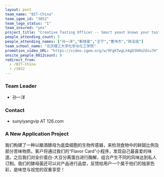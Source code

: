 ```yaml
---
layout: post
team_name: "BIT-China"
team_igem_id: "3852"
team_logo_status: "1"
team_insured: "yes"
project_title: "Creative Tasting Officer -- Smart yeast knows your taste: Customized plant-derived food seasonings"
people_attending_count: 5
people_attending_names: ["孙一洋","靳晓菊","王宁","曹伟杰","陈泓铭"]
team_school_name: "北京理工大学化学与化工学院"
promotion_video_URL: "https://video.igem.org/w/9FgKTwgLX4gD3kMoZdsu7H"
onsite_people_0812count: 0
redirect_from:
  - /BIT-China
  - /3852
---
```



### Team Leader
* 孙一洋

### Contact
* sunyiyangvip AT 126.com

### A New Application Project

我们构建了一种以酿酒酵母为底盘细胞的生物传感器，来检测食物中的鲜甜比例及部分苦味物质。客户将通过我们的“Flavor Card”小程序，发现自己最喜爱的味道。之后我们对全价蛋白-大豆分离蛋白进行酶解，组合产生不同的风味达到私人订制。我们的酵母菌还可以对产品进行品尝，反馈给用户一个属于他们的独家色彩，是味觉与视觉的双重享受！

